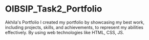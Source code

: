 # OIBSIP_Task2_Portfolio
Akhila's Portfolio 
I created my portfolio by showcasing my best work, including projects, skills, and achievements, to represent my abilities effectively. By using web technologies like HTML, CSS, JS.
